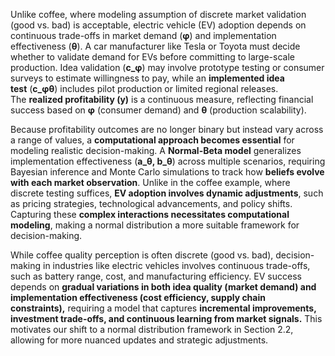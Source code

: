 Unlike coffee, where modeling assumption of discrete market validation (good vs. bad) is acceptable, electric vehicle (EV) adoption depends on continuous trade-offs in market demand (**φ**) and implementation effectiveness (**θ**). A car manufacturer like Tesla or Toyota must decide whether to validate demand for EVs before committing to large-scale production. Idea validation (**c_φ**) may involve prototype testing or consumer surveys to estimate willingness to pay, while an **implemented idea test** (**c_φθ**) includes pilot production or limited regional releases. The **realized profitability (y)** is a continuous measure, reflecting financial success based on **φ** (consumer demand) and **θ** (production scalability).

Because profitability outcomes are no longer binary but instead vary across a range of values, a **computational approach becomes essential** for modeling realistic decision-making. A **Normal-Beta model** generalizes implementation effectiveness (**a_θ, b_θ**) across multiple scenarios, requiring Bayesian inference and Monte Carlo simulations to track how **beliefs evolve with each market observation**. Unlike in the coffee example, where discrete testing suffices, **EV adoption involves dynamic adjustments**, such as pricing strategies, technological advancements, and policy shifts. Capturing these **complex interactions necessitates computational modeling**, making a normal distribution a more suitable framework for decision-making.

While coffee quality perception is often discrete (good vs. bad), decision-making in industries like electric vehicles involves continuous trade-offs, such as battery range, cost, and manufacturing efficiency. EV success depends on **gradual variations in both idea quality (market demand) and implementation effectiveness (cost efficiency, supply chain constraints),** requiring a model that captures **incremental improvements, investment trade-offs, and continuous learning from market signals.** This motivates our shift to a normal distribution framework in Section 2.2, allowing for more nuanced updates and strategic adjustments.